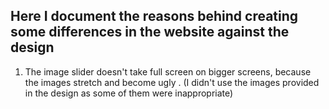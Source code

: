 ## Here I document the reasons behind creating some differences in the website against the design 

1. The image slider doesn't take full screen on bigger screens, because the images stretch and become ugly . (I didn't use the images provided in the design as some of them were inappropriate)